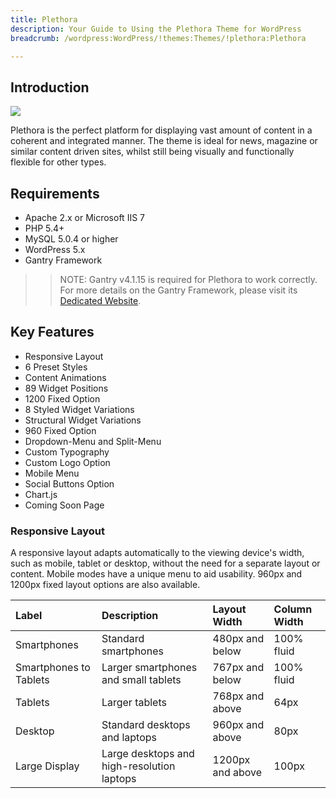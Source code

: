 ```yaml
---
title: Plethora
description: Your Guide to Using the Plethora Theme for WordPress
breadcrumb: /wordpress:WordPress/!themes:Themes/!plethora:Plethora

---
```


Introduction
-----

![][plethora]

Plethora is the perfect platform for displaying vast amount of content in a coherent and integrated manner. The theme is ideal for news, magazine or similar content driven sites, whilst still being visually and functionally flexible for other types.

Requirements
-----

* Apache 2.x or Microsoft IIS 7
* PHP 5.4+
* MySQL 5.0.4 or higher
* WordPress 5.x
* Gantry Framework

>> NOTE: Gantry v4.1.15 is required for Plethora to work correctly. For more details on the Gantry Framework, please visit its [Dedicated Website][gantry].

Key Features
-----

* Responsive Layout
* 6 Preset Styles
* Content Animations
* 89 Widget Positions
* 1200 Fixed Option
* 8 Styled Widget Variations
* Structural Widget Variations
* 960 Fixed Option
* Dropdown-Menu and Split-Menu
* Custom Typography
* Custom Logo Option
* Mobile Menu
* Social Buttons Option
* Chart.js
* Coming Soon Page

### Responsive Layout

A responsive layout adapts automatically to the viewing device's width, such as mobile, tablet or desktop, without the need for a separate layout or content. Mobile modes have a unique menu to aid usability. 960px and 1200px fixed layout options are also available.

| Label                  | Description                                | Layout Width     | Column Width |
| :----------            | :----------                                | :----------      | :----------  |
| Smartphones            | Standard smartphones                       | 480px and below  | 100% fluid   |
| Smartphones to Tablets | Larger smartphones and small tablets       | 767px and below  | 100% fluid   |
| Tablets                | Larger tablets                             | 768px and above  | 64px         |
| Desktop                | Standard desktops and laptops              | 960px and above  | 80px         |
| Large Display          | Large desktops and high-resolution laptops | 1200px and above | 100px        |

[gantry]: http://gantry.org/
[gantry_install]: ../../start/gantry.md
[plethora]: assets/plethora.jpeg
[chart]: assets/chart.jpeg
[roksprocket]: assets/roksprocket.jpg
[filezilla]: https://filezilla-project.org
[launcher]: ../../start/rocketlauncher.md
[colorchooser]: assets/colorchooser.jpg
[icondriven]: assets/icondriven.jpg
[dropdownmenu]: assets/dropdownmenu.jpg
